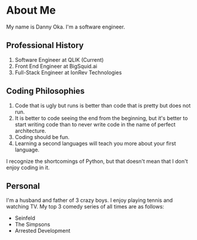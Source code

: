 # About Me

My name is Danny Oka. I'm a software engineer.

## Professional History

1.  Software Engineer at QLIK (Current)
2.  Front End Engineer at BigSquid.ai
3.  Full-Stack Engineer at IonRev Technologies

## Coding Philosophies

1.  Code that is ugly but runs is better than code that is pretty but does not run.
1.  It is better to code seeing the end from the beginning, but it's better to start writing code than to never write code in the name of perfect architecture.
1.  Coding should be fun.
1.  Learning a second languages will teach you more about your first language.

I recognize the shortcomings of Python, but that doesn't mean that I don't enjoy coding in it.

## Personal

I'm a husband and father of 3 crazy boys. I enjoy playing tennis and watching TV. My top 3 comedy series of all times are as follows:

- Seinfeld
- The Simpsons
- Arrested Development
